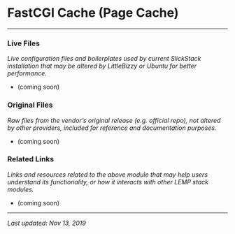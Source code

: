 # FastCGI Cache (Page Cache)

----

### Live Files

*Live configuration files and boilerplates used by current SlickStack installation that may be altered by LittleBizzy or Ubuntu for better performance.*

* (coming soon)

### Original Files

*Raw files from the vendor’s original release (e.g. official repo), not altered by other providers, included for reference and documentation purposes.*

* (coming soon)

### Related Links

*Links and resources related to the above module that may help users understand its functionality, or how it interacts with other LEMP stack modules.*

* (coming soon)

----

*Last updated: Nov 13, 2019*
